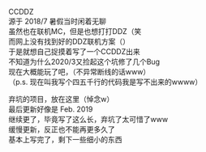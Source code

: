 CCDDZ  
源于 2018/7 暑假当时闲着无聊  
虽然也在联机MC，但是也想打打DDZ（笑  
而网上没有找到好的DDZ联机方案（）  
于是就想自己捉摸着写了一个CCDDZ出来  
不知道为什么2020/3又捡起这个坑修了几个Bug  
现在大概能玩了吧，（不异常断线的话www）  
（p.s. 现在叫我写个四五千行的代码我是写不出来的wwww）  

弃坑的项目，放在这里（悼念w）  
最后更新好像是 Feb. 2019  
继续更了，毕竟写了这么长，弃坑了太可惜了www  
缓慢更新，反正也不能再更多久了  
基本上写完了，剩下一些细小的东西  
